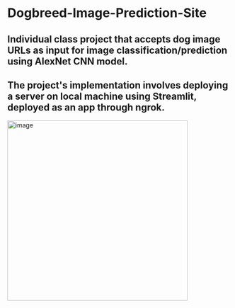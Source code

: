 # Dogbreed-Image-Prediction-Site

## Individual class project that accepts dog image URLs as input for image classification/prediction using AlexNet CNN model.
## The project's implementation involves deploying a server on local machine using Streamlit, deployed as an app through ngrok. 
<img width="407" alt="image" src="https://github.com/ediaz029/Dogbreed-Image-Prediction-Site/assets/112585936/fbb7bfcf-00e1-4918-91dd-5f14c67a1fee">

